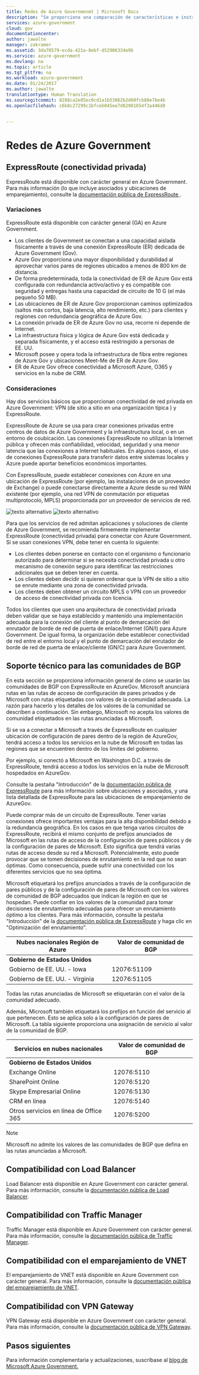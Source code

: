 ```yaml
---
title: Redes de Azure Governmenmt | Microsoft Docs
description: "Se proporciona una comparación de características e instrucciones sobre la conectividad privada a e-Government."
services: azure-government
cloud: gov
documentationcenter: 
author: jawalte
manager: zakramer
ms.assetid: 3da70579-ecda-421a-8ebf-d52906334e9b
ms.service: azure-government
ms.devlang: na
ms.topic: article
ms.tgt_pltfrm: na
ms.workload: azure-government
ms.date: 01/24/2017
ms.author: jawalte
translationtype: Human Translation
ms.sourcegitcommit: 8288ca2e85ec0cd1a1b53862b2d60fcb88e7be4b
ms.openlocfilehash: c6b8c27299c1bfceb045ee7d82981654f3a446d8


---
```

# <a name="azure-government-networking"></a>Redes de Azure Government
## <a name="expressroute-private-connectivity"></a>ExpressRoute (conectividad privada)
ExpressRoute está disponible con carácter general en Azure Government. Para más información (lo que incluye asociados y ubicaciones de emparejamiento), consulte la [ documentación pública de ExpressRoute ](../expressroute/index.md).

### <a name="variations"></a>Variaciones
ExpressRoute está disponible con carácter general (GA) en Azure Government. 

* Los clientes de Government se conectan a una capacidad aislada físicamente a través de una conexión ExpressRoute (ER) dedicada de Azure Government (Gov).
* Azure Gov proporciona una mayor disponibilidad y durabilidad al aprovechar varios pares de regiones ubicados a menos de 800 km de distancia. 
* De forma predeterminada, toda la conectividad de ER de Azure Gov está configurada con redundancia activo/activo y es compatible con seguridad y entregas hasta una capacidad de circuito de 10 G (el más pequeño 50 MB).
* Las ubicaciones de ER de Azure Gov proporcionan caminos optimizados (saltos más cortos, baja latencia, alto rendimiento, etc.) para clientes y regiones con redundancia geográfica de Azure Gov.
* La conexión privada de ER de Azure Gov no usa, recorre ni depende de Internet.
* La infraestructura física y lógica de Azure Gov está dedicada y separada físicamente, y el acceso está restringido a personas de EE. UU.
* Microsoft posee y opera toda la infraestructura de fibra entre regiones de Azure Gov y ubicaciones Meet-Me de ER de Azure Gov.
* ER de Azure Gov ofrece conectividad a Microsoft Azure, O365 y servicios en la nube de CRM.

### <a name="considerations"></a>Consideraciones
Hay dos servicios básicos que proporcionan conectividad de red privada en Azure Government: VPN (de sitio a sitio en una organización típica ) y ExpressRoute.

ExpressRoute de Azure se usa para crear conexiones privadas entre centros de datos de Azure Government y la infraestructura local, o en un entorno de coubicación. Las conexiones ExpressRoute no utilizan la Internet pública y ofrecen más confiabilidad, velocidad, seguridad y una menor latencia que las conexiones a Internet habituales. En algunos casos, el uso de conexiones ExpressRoute para transferir datos entre sistemas locales y Azure puede aportar beneficios económicos importantes.   

Con ExpressRoute, puede establecer conexiones con Azure en una ubicación de ExpressRoute (por ejemplo, las instalaciones de un proveedor de Exchange) o puede conectarse directamente a Azure desde su red WAN existente (por ejemplo, una red VPN de conmutación por etiquetas multiprotocolo, MPLS) proporcionada por un proveedor de servicios de red.

![texto alternativo](./media/azure-government-capability-private-connectivity-options.PNG)  ![texto alternativo](./media/government-capability-expressroute.PNG)  

Para que los servicios de red admitan aplicaciones y soluciones de cliente de Azure Government, se recomienda firmemente implementar ExpressRoute (conectividad privada) para conectar con Azure Government. Si se usan conexiones VPN, debe tener en cuenta lo siguiente:

* Los clientes deben ponerse en contacto con el organismo o funcionario autorizado para determinar si se necesita conectividad privada u otro mecanismo de conexión seguro para identificar las restricciones adicionales que se deben tener en cuenta.
* Los clientes deben decidir si quieren ordenar que la VPN de sitio a sitio se enrute mediante una zona de conectividad privada.
* Los clientes deben obtener un circuito MPLS o VPN con un proveedor de acceso de conectividad privada con licencia.

Todos los clientes que usen una arquitectura de conectividad privada deben validar que se haya establecido y mantenido una implementación adecuada para la conexión del cliente al punto de demarcación del enrutador de borde de red de puerta de enlace/Internet (GN/I) para Azure Government. De igual forma, la organización debe establecer conectividad de red entre el entorno local y el punto de demarcación del enrutador de borde de red de puerta de enlace/cliente (GN/C) para Azure Government.

## <a name="support-for-bgp-communities"></a>Soporte técnico para las comunidades de BGP
En esta sección se proporciona información general de cómo se usarán las comunidades de BGP con ExpressRoute en AzureGov. Microsoft anunciará rutas en las rutas de acceso de configuración de pares privados y de Microsoft con rutas etiquetadas con valores de la comunidad adecuada. La razón para hacerlo y los detalles de los valores de la comunidad se describen a continuación. Sin embargo, Microsoft no acepta los valores de comunidad etiquetados en las rutas anunciadas a Microsoft.

Si se va a conectar a Microsoft a través de ExpressRoute en cualquier ubicación de configuración de pares dentro de la región de AzureGov, tendrá acceso a todos los servicios en la nube de Microsoft en todas las regiones que se encuentren dentro de los límites del gobierno. 

Por ejemplo, si conectó a Microsoft en Washington D.C. a través de ExpressRoute, tendrá acceso a todos los servicios en la nube de Microsoft hospedados en AzureGov.

Consulte la pestaña "Introducción" de la [documentación pública de ExpressRoute](../expressroute/index.md) para más información sobre ubicaciones y asociados, y una lista detallada de ExpressRoute para las ubicaciones de emparejamiento de AzureGov.

Puede comprar más de un circuito de ExpressRoute. Tener varias conexiones ofrece importantes ventajas para la alta disponibilidad debido a la redundancia geográfica. En los casos en que tenga varios circuitos de ExpressRoute, recibirá el mismo conjunto de prefijos anunciados de Microsoft en las rutas de acceso de la configuración de pares públicos y de la configuración de pares de Microsoft. Esto significa que tendrá varias rutas de acceso desde su red a Microsoft. Potencialmente, esto puede provocar que se tomen decisiones de enrutamiento en la red que no sean óptimas. Como consecuencia, puede sufrir una conectividad con los diferentes servicios que no sea óptima. 

Microsoft etiquetará los prefijos anunciados a través de la configuración de pares públicos y de la configuración de pares de Microsoft con los valores de comunidad de BGP adecuados que indican la región en que se hospedan. Puede confiar en los valores de la comunidad para tomar decisiones de enrutamiento adecuadas para ofrecer un enrutamiento óptimo a los clientes.  Para más información, consulte la pestaña "Introducción" de la [documentación pública de ExpressRoute](../expressroute/index.md) y haga clic en "Optimización del enrutamiento".

| **Nubes nacionales Región de Azure**| **Valor de comunidad de BGP** |
| --- | --- |
| **Gobierno de Estados Unidos** |  |
| Gobierno de EE. UU. - Iowa | 12076:51109 |
| Gobierno de EE. UU. - Virginia | 12076:51105 |

Todas las rutas anunciadas de Microsoft se etiquetarán con el valor de la comunidad adecuado. 

Además, Microsoft también etiquetará los prefijos en función del servicio al que pertenecen. Esto se aplica solo a la configuración de pares de Microsoft. La tabla siguiente proporciona una asignación de servicio al valor de la comunidad de BGP.

| **Servicios en nubes nacionales** | **Valor de comunidad de BGP** |
| --- | --- |
| **Gobierno de Estados Unidos** |  |
| Exchange Online |12076:5110 |
| SharePoint Online |12076:5120 |
| Skype Empresarial Online |12076:5130 |
| CRM en línea |12076:5140 |
| Otros servicios en línea de Office 365 |12076:5200 |

> [!NOTE]
> Microsoft no admite los valores de las comunidades de BGP que defina en las rutas anunciadas a Microsoft.

## <a name="support-for-load-balancer"></a>Compatibilidad con Load Balancer
Load Balancer está disponible en Azure Government con carácter general. Para más información, consulte la [documentación pública de Load Balancer](../load-balancer/load-balancer-overview.md). 

## <a name="support-for-traffic-manger"></a>Compatibilidad con Traffic Manager
Traffic Manager está disponible en Azure Government con carácter general. Para más información, consulte la [documentación pública de Traffic Manager](../traffic-manager/traffic-manager-overview.md). 

## <a name="support-for-vnet-peering"></a>Compatibilidad con el emparejamiento de VNET 
El emparejamiento de VNET está disponible en Azure Government con carácter general. Para más información, consulte la [documentación pública del emparejamiento de VNET](../virtual-network/virtual-network-peering-overview.md). 

## <a name="support-for-vpn-gateway"></a>Compatibilidad con VPN Gateway 
VPN Gateway está disponible en Azure Government con carácter general. Para más información, consulte la [documentación pública de VPN Gateway](../vpn-gateway/vpn-gateway-about-vpngateways.md). 

## <a name="next-steps"></a>Pasos siguientes
Para información complementaria y actualizaciones, suscríbase al <a href="https://blogs.msdn.microsoft.com/azuregov/">blog de Microsoft Azure Government. </a>




<!--HONumber=Jan17_HO5-->


